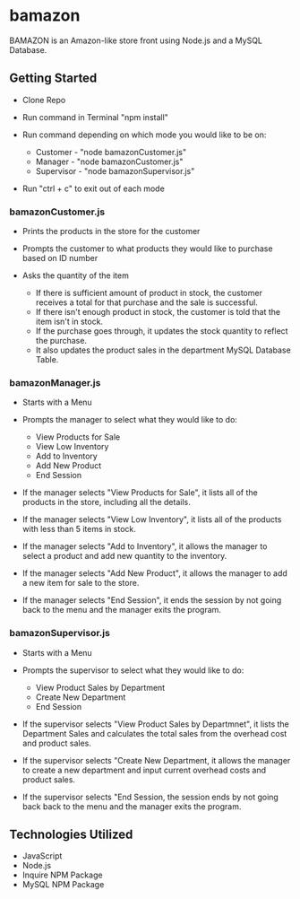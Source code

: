 # bamazon

BAMAZON is an Amazon-like store front using Node.js and a MySQL Database.

## Getting Started

- Clone Repo
- Run command in Terminal "npm install"
- Run command depending on which mode you would like to be on:
    - Customer - "node bamazonCustomer.js"
    - Manager - "node bamazonCustomer.js"
    - Supervisor - "node bamazonSupervisor.js"

- Run "ctrl + c" to exit out of each mode


### bamazonCustomer.js

- Prints the products in the store for the customer
- Prompts the customer to what products they would like to purchase based on ID number
- Asks the quantity of the item

    - If there is sufficient amount of product in stock, the customer receives a total for that purchase and the sale is successful.
    - If there isn't enough product in stock, the customer is told that the item isn't in stock.
    - If the purchase goes through, it updates the stock quantity to reflect the purchase.
    - It also updates the product sales in the department MySQL Database Table.


### bamazonManager.js

- Starts with a Menu
- Prompts the manager to select what they would like to do:
    - View Products for Sale
    - View Low Inventory
    - Add to Inventory
    - Add New Product
    - End Session

- If the manager selects "View Products for Sale", it lists all of the products in the store, including all the details.

- If the manager selects "View Low Inventory", it lists all of the products with less than 5 items in stock.

- If the manager selects "Add to Inventory", it allows the manager to select a product and add new quantity to the inventory.

- If the manager selects "Add New Product", it allows the manager to add a new item for sale to the store.

- If the manager selects "End Session", it ends the session by not going back to the menu and the manager exits the program.


### bamazonSupervisor.js

- Starts with a Menu
- Prompts the supervisor to select what they would like to do:
    - View Product Sales by Department
    - Create New Department
    - End Session


- If the supervisor selects "View Product Sales by Departmnet", it lists the Department Sales and calculates the total sales from the overhead cost and product sales.

- If the supervisor selects "Create New Department, it allows the manager to create a new department and input current overhead costs and product sales.

- If the supervisor selects "End Session, the session ends by not going back back to the menu and the manager exits the program.


## Technologies Utilized

- JavaScript
- Node.js
- Inquire NPM Package
- MySQL NPM Package